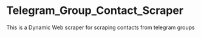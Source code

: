 # Telegram_Group_Contact_Scraper
This is a Dynamic Web scraper for scraping contacts from telegram groups
